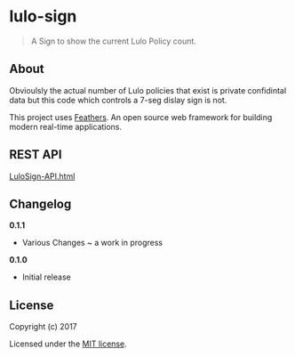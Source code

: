 # lulo-sign

> A Sign to show the current Lulo Policy count.

## About

Obvioulsly the actual number of Lulo policies that exist is private confidintal data but this code which controls a 7-seg dislay sign is not. 

This project uses [Feathers](http://feathersjs.com). An open source web framework for building modern real-time applications.

## REST API

[LuloSign-API.html](https://stejsoftware.github.io/lulo-sign/LuloSign-API.html)

## Changelog
__0.1.1__

- Various Changes ~ a work in progress

__0.1.0__

- Initial release

## License

Copyright (c) 2017

Licensed under the [MIT license](LICENSE).
